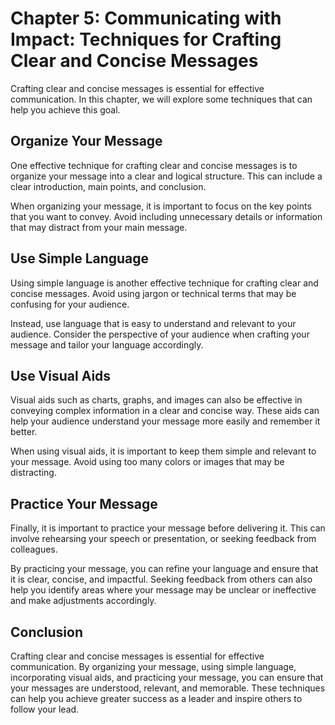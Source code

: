 Chapter 5: Communicating with Impact: Techniques for Crafting Clear and Concise Messages
========================================================================================

Crafting clear and concise messages is essential for effective communication. In this chapter, we will explore some techniques that can help you achieve this goal.

Organize Your Message
---------------------

One effective technique for crafting clear and concise messages is to organize your message into a clear and logical structure. This can include a clear introduction, main points, and conclusion.

When organizing your message, it is important to focus on the key points that you want to convey. Avoid including unnecessary details or information that may distract from your main message.

Use Simple Language
-------------------

Using simple language is another effective technique for crafting clear and concise messages. Avoid using jargon or technical terms that may be confusing for your audience.

Instead, use language that is easy to understand and relevant to your audience. Consider the perspective of your audience when crafting your message and tailor your language accordingly.

Use Visual Aids
---------------

Visual aids such as charts, graphs, and images can also be effective in conveying complex information in a clear and concise way. These aids can help your audience understand your message more easily and remember it better.

When using visual aids, it is important to keep them simple and relevant to your message. Avoid using too many colors or images that may be distracting.

Practice Your Message
---------------------

Finally, it is important to practice your message before delivering it. This can involve rehearsing your speech or presentation, or seeking feedback from colleagues.

By practicing your message, you can refine your language and ensure that it is clear, concise, and impactful. Seeking feedback from others can also help you identify areas where your message may be unclear or ineffective and make adjustments accordingly.

Conclusion
----------

Crafting clear and concise messages is essential for effective communication. By organizing your message, using simple language, incorporating visual aids, and practicing your message, you can ensure that your messages are understood, relevant, and memorable. These techniques can help you achieve greater success as a leader and inspire others to follow your lead.
